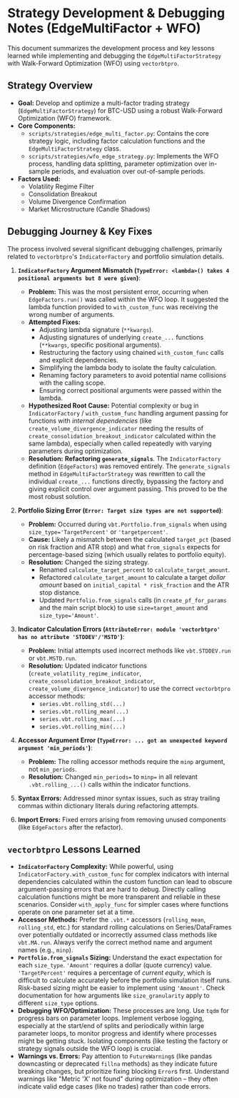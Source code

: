 # Strategy Development & Debugging Notes (EdgeMultiFactor + WFO)

This document summarizes the development process and key lessons learned while implementing and debugging the `EdgeMultiFactorStrategy` with Walk-Forward Optimization (WFO) using `vectorbtpro`.

## Strategy Overview

*   **Goal:** Develop and optimize a multi-factor trading strategy (`EdgeMultiFactorStrategy`) for BTC-USD using a robust Walk-Forward Optimization (WFO) framework.
*   **Core Components:**
    *   `scripts/strategies/edge_multi_factor.py`: Contains the core strategy logic, including factor calculation functions and the `EdgeMultiFactorStrategy` class.
    *   `scripts/strategies/wfo_edge_strategy.py`: Implements the WFO process, handling data splitting, parameter optimization over in-sample periods, and evaluation over out-of-sample periods.
*   **Factors Used:**
    *   Volatility Regime Filter
    *   Consolidation Breakout
    *   Volume Divergence Confirmation
    *   Market Microstructure (Candle Shadows)

## Debugging Journey & Key Fixes

The process involved several significant debugging challenges, primarily related to `vectorbtpro`'s `IndicatorFactory` and portfolio simulation details.

1.  **`IndicatorFactory` Argument Mismatch (`TypeError: <lambda>() takes 4 positional arguments but 8 were given`)**:
    *   **Problem:** This was the most persistent error, occurring when `EdgeFactors.run()` was called within the WFO loop. It suggested the lambda function provided to `with_custom_func` was receiving the wrong number of arguments.
    *   **Attempted Fixes:**
        *   Adjusting lambda signature (`**kwargs`).
        *   Adjusting signatures of underlying `create_...` functions (`**kwargs`, specific positional arguments).
        *   Restructuring the factory using chained `with_custom_func` calls and explicit dependencies.
        *   Simplifying the lambda body to isolate the faulty calculation.
        *   Renaming factory parameters to avoid potential name collisions with the calling scope.
        *   Ensuring correct positional arguments were passed within the lambda.
    *   **Hypothesized Root Cause:** Potential complexity or bug in `IndicatorFactory` / `with_custom_func` handling argument passing for functions with *internal dependencies* (like `create_volume_divergence_indicator` needing the results of `create_consolidation_breakout_indicator` calculated within the same lambda), especially when called repeatedly with varying parameters during optimization.
    *   **Resolution:** **Refactoring `generate_signals`**. The `IndicatorFactory` definition (`EdgeFactors`) was removed entirely. The `generate_signals` method in `EdgeMultiFactorStrategy` was rewritten to call the individual `create_...` functions directly, bypassing the factory and giving explicit control over argument passing. This proved to be the most robust solution.

2.  **Portfolio Sizing Error (`Error: Target size types are not supported`)**:
    *   **Problem:** Occurred during `vbt.Portfolio.from_signals` when using `size_type='TargetPercent'` or `'targetpercent'`.
    *   **Cause:** Likely a mismatch between the calculated `target_pct` (based on risk fraction and ATR stop) and what `from_signals` expects for percentage-based sizing (which usually relates to portfolio equity).
    *   **Resolution:** Changed the sizing strategy.
        *   Renamed `calculate_target_percent` to `calculate_target_amount`.
        *   Refactored `calculate_target_amount` to calculate a target *dollar amount* based on `initial_capital * risk_fraction` and the ATR stop distance.
        *   Updated `Portfolio.from_signals` calls (in `create_pf_for_params` and the main script block) to use `size=target_amount` and `size_type='Amount'`.

3.  **Indicator Calculation Errors (`AttributeError: module 'vectorbtpro' has no attribute 'STDDEV'/'MSTD'`)**:
    *   **Problem:** Initial attempts used incorrect methods like `vbt.STDDEV.run` or `vbt.MSTD.run`.
    *   **Resolution:** Updated indicator functions (`create_volatility_regime_indicator`, `create_consolidation_breakout_indicator`, `create_volume_divergence_indicator`) to use the correct `vectorbtpro` accessor methods:
        *   `series.vbt.rolling_std(...)`
        *   `series.vbt.rolling_mean(...)`
        *   `series.vbt.rolling_max(...)`
        *   `series.vbt.rolling_min(...)`

4.  **Accessor Argument Error (`TypeError: ... got an unexpected keyword argument 'min_periods'`)**:
    *   **Problem:** The rolling accessor methods require the `minp` argument, not `min_periods`.
    *   **Resolution:** Changed `min_periods=` to `minp=` in all relevant `.vbt.rolling_...()` calls within the indicator functions.

5.  **Syntax Errors:** Addressed minor syntax issues, such as stray trailing commas within dictionary literals during refactoring attempts.

6.  **Import Errors:** Fixed errors arising from removing unused components (like `EdgeFactors` after the refactor).

## `vectorbtpro` Lessons Learned

*   **`IndicatorFactory` Complexity:** While powerful, using `IndicatorFactory.with_custom_func` for complex indicators with internal dependencies calculated within the custom function can lead to obscure argument-passing errors that are hard to debug. Directly calling calculation functions might be more transparent and reliable in these scenarios. Consider `with_apply_func` for simpler cases where functions operate on one parameter set at a time.
*   **Accessor Methods:** Prefer the `.vbt.*` accessors (`rolling_mean`, `rolling_std`, etc.) for standard rolling calculations on Series/DataFrames over potentially outdated or incorrectly assumed class methods like `vbt.MA.run`. Always verify the correct method name and argument names (e.g., `minp`).
*   **`Portfolio.from_signals` Sizing:** Understand the exact expectation for each `size_type`. `'Amount'` requires a dollar (quote currency) value. `'TargetPercent'` requires a percentage of *current equity*, which is difficult to calculate accurately before the portfolio simulation itself runs. Risk-based sizing might be easier to implement using `'Amount'`. Check documentation for how arguments like `size_granularity` apply to different `size_type` options.
*   **Debugging WFO/Optimization:** These processes are long. Use `tqdm` for progress bars on parameter loops. Implement verbose logging, especially at the start/end of splits and periodically within large parameter loops, to monitor progress and identify where processes might be getting stuck. Isolating components (like testing the factory or strategy signals outside the WFO loop) is crucial.
*   **Warnings vs. Errors:** Pay attention to `FutureWarning`s (like pandas downcasting or deprecated `fillna` methods) as they indicate future breaking changes, but prioritize fixing blocking `Error`s first. Understand warnings like "Metric 'X' not found" during optimization – they often indicate valid edge cases (like no trades) rather than code errors. 